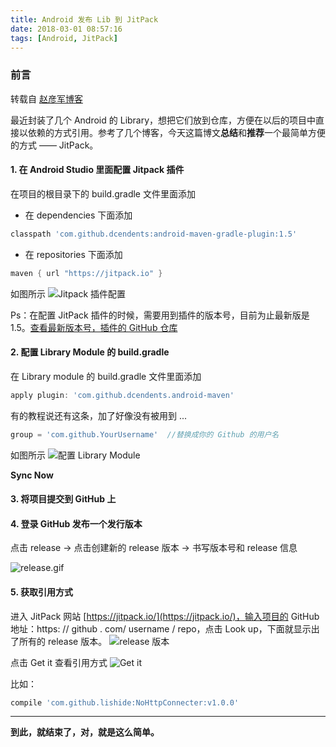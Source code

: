 ```yaml
---
title: Android 发布 Lib 到 JitPack
date: 2018-03-01 08:57:16
tags: [Android, JitPack]
---
```

### 前言

转载自 [赵彦军博客](http://www.cnblogs.com/zhaoyanjun/p/5942616.html)

最近封装了几个 Android 的  Library，想把它们放到仓库，方便在以后的项目中直接以依赖的方式引用。参考了几个博客，今天这篇博文**总结**和**推荐**一个最简单方便的方式 —— JitPack。
<!--more-->

#### 1. 在 Android Studio 里面配置 Jitpack 插件

在项目的根目录下的 build.gradle 文件里面添加

 - 在 dependencies 下面添加
``` groovy
classpath 'com.github.dcendents:android-maven-gradle-plugin:1.5'
```

 - 在 repositories 下面添加
```  groovy
maven { url "https://jitpack.io" }
```
如图所示
![Jitpack 插件配置](http://p6wpxhpqt.bkt.clouddn.com/img_aj1_build.png)

Ps：在配置 JitPack 插件的时候，需要用到插件的版本号，目前为止最新版是 1.5。[查看最新版本号，插件的 GitHub 仓库](https://github.com/dcendents/android-maven-gradle-plugin)

#### 2. 配置 Library Module 的 build.gradle

在 Library module 的 build.gradle 文件里面添加
``` groovy
apply plugin: 'com.github.dcendents.android-maven'
```

有的教程说还有这条，加了好像没有被用到 ...
``` groovy
group = 'com.github.YourUsername'  //替换成你的 Github 的用户名
```

如图所示
![配置 Library Module](http://p6wpxhpqt.bkt.clouddn.com/img_aj2_lib.png)

**Sync Now**

#### 3. 将项目提交到 GitHub 上

#### 4. 登录 GitHub 发布一个发行版本

点击 release -> 点击创建新的 release 版本 -> 书写版本号和 release 信息

![release.gif](http://p6wpxhpqt.bkt.clouddn.com/img_aj3_release.gif)


#### 5. 获取引用方式
进入 JitPack 网站 [https://jitpack.io/](https://jitpack.io/)，输入项目的 GitHub 地址：https: // github . com/ username / repo，点击 Look up，下面就显示出了所有的 release 版本。
![release 版本](http://p6wpxhpqt.bkt.clouddn.com/img_aj4_look.png)

点击 Get it 查看引用方式
![Get it](http://p6wpxhpqt.bkt.clouddn.com/img_aj5_get.png)

比如：
``` groovy
compile 'com.github.lishide:NoHttpConnecter:v1.0.0'
```

---

**到此，就结束了，对，就是这么简单。**


